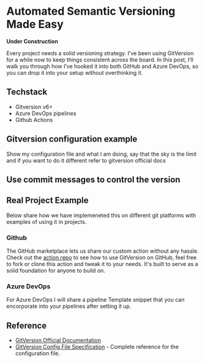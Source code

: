 # Automated Semantic Versioning Made Easy

**Under Construction**

Every project needs a solid versioning strategy. I’ve been using GitVersion for a while now to keep things consistent across the board. In this post, I’ll walk you through how I’ve hooked it into both GitHub and Azure DevOps, so you can drop it into your setup without overthinking it.

## Techstack

- Gitversion v6+
- Azure DevOps pipelines
- Github Actions

## Gitversion configuration example

Show my configuration file and what I am doing, say that the sky is the limit and if you want to do it different refer to gitversion official docs

## Use commit messages to control the version

## Real Project Example

Below share how we have implemeneted this on different git platforms with examples of using it in projects.

### Github

The GitHub marketplace lets us share our custom action without any hassle. Check out the [action repo](https://github.com/michielvha/gitversion-tag-action/tree/main) to see how to use GitVersion on GitHub, feel free to fork or clone this action and tweak it to your needs. It's built to serve as a solid foundation for anyone to build on.

### Azure DevOps

For Azure DevOps I will share a pipeline Template snippet that you can encorporate into your pipelines after setting it up.

## Reference

- [GitVersion Official Documentation](https://gitversion.net/docs)
- [GitVersion Config File Specification](https://gitversion.net/docs/reference/configuration) - Complete reference for the configuration file.